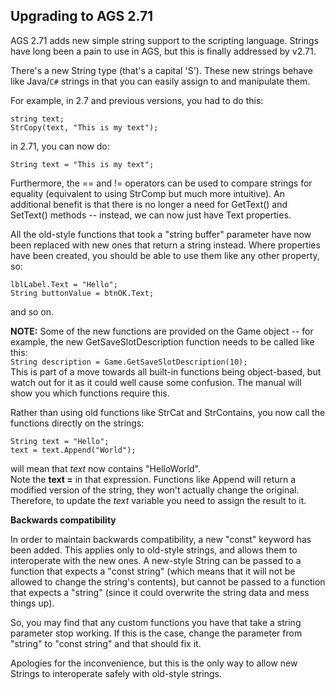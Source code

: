 ## Upgrading to AGS 2.71

AGS 2.71 adds new simple string support to the scripting language.
Strings have long been a pain to use in AGS, but this is finally
addressed by v2.71.

There's a new String type (that's a capital 'S'). These new strings
behave like Java/`C#` strings in that you can easily assign to and
manipulate them.

For example, in 2.7 and previous versions, you had to do this:

    string text;
    StrCopy(text, "This is my text");

in 2.71, you can now do:

    String text = "This is my text";

Furthermore, the == and != operators can be used to compare strings for
equality (equivalent to using StrComp but much more intuitive). An
additional benefit is that there is no longer a need for GetText() and
SetText() methods -- instead, we can now just have Text properties.

All the old-style functions that took a "string buffer" parameter have
now been replaced with new ones that return a string instead. Where
properties have been created, you should be able to use them like any
other property, so:

    lblLabel.Text = "Hello";
    String buttonValue = btnOK.Text;

and so on.

**NOTE:** Some of the new functions are provided on the Game object --
for example, the new GetSaveSlotDescription function needs to be called
like this:<br>
`String description = Game.GetSaveSlotDescription(10);`<br>
This is part of a move towards all built-in functions being
object-based, but watch out for it as it could well cause some
confusion. The manual will show you which functions require this.

Rather than using old functions like StrCat and StrContains, you now
call the functions directly on the strings:

    String text = "Hello";
    text = text.Append("World");

will mean that *text* now contains "HelloWorld".<br>
Note the **text =** in that expression. Functions like Append will
return a modified version of the string, they won't actually change the
original. Therefore, to update the *text* variable you need to assign
the result to it.

**Backwards compatibility**

In order to maintain backwards compatibility, a new "const" keyword has
been added. This applies only to old-style strings, and allows them to
interoperate with the new ones. A new-style String can be passed to a
function that expects a "const string" (which means that it will not be
allowed to change the string's contents), but cannot be passed to a
function that expects a "string" (since it could overwrite the string
data and mess things up).

So, you may find that any custom functions you have that take a string
parameter stop working. If this is the case, change the parameter from
"string" to "const string" and that should fix it.

Apologies for the inconvenience, but this is the only way to allow new
Strings to interoperate safely with old-style strings.
